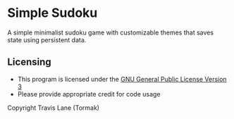 # Simple Sudoku

A simple minimalist sudoku game with customizable themes that saves state using persistent data.

## Licensing

- This program is licensed under the [GNU General Public License Version 3](https://www.gnu.org/licenses/#GPL) <br/>
- Please provide appropriate credit for code usage

Copyright Travis Lane (Tormak)